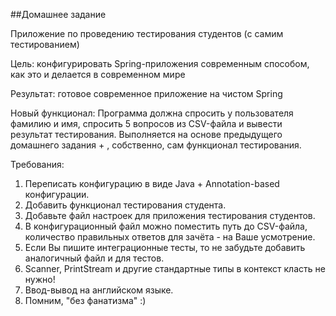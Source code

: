 ##Домашнее задание

Приложение по проведению тестирования студентов (с самим тестированием)

Цель: конфигурировать Spring-приложения современным способом, как это и делается в современном мире

Результат: готовое современное приложение на чистом Spring

Новый функционал:
Программа должна спросить у пользователя фамилию и имя, спросить 5 вопросов из CSV-файла и вывести результат тестирования.
Выполняется на основе предыдущего домашнего задания + , собственно, сам функционал тестирования.

Требования:
1. Переписать конфигурацию в виде Java + Annotation-based конфигурации. 
2. Добавить функционал тестирования студента. 
3. Добавьте файл настроек для приложения тестирования студентов. 
4. В конфигурационный файл можно поместить путь до CSV-файла, количество правильных ответов для зачёта - на Ваше усмотрение. 
5. Если Вы пишите интеграционные тесты, то не забудьте добавить аналогичный файл и для тестов. 
6. Scanner, PrintStream и другие стандартные типы в контекст класть не нужно!
7. Ввод-вывод на английском языке. 
8. Помним, "без фанатизма" :)